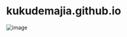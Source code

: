 # kukudemajia.github.io
![image]( http://http://www.120call.com/images/upload/Image/1%20%E9%8E%B7%E7%96%AF%E7%A4%89.jpg)
